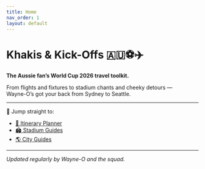 ```yaml
---
title: Home
nav_order: 1
layout: default
---
```

# Khakis & Kick-Offs 🇦🇺⚽✈️  
**The Aussie fan’s World Cup 2026 travel toolkit.**

From flights and fixtures to stadium chants and cheeky detours —  
Wayne-O’s got your back from Sydney to Seattle.

---

🔗 Jump straight to:

- [📅 Itinerary Planner](https://mrwayneo.github.io/khakis-toolkit/planning/)
- [🏟️ Stadium Guides](https://mrwayneo.github.io/khakis-toolkit/stadiums/)
- [🌎 City Guides](https://mrwayneo.github.io/khakis-toolkit/host-cities/)


---

_Updated regularly by Wayne-O and the squad._  